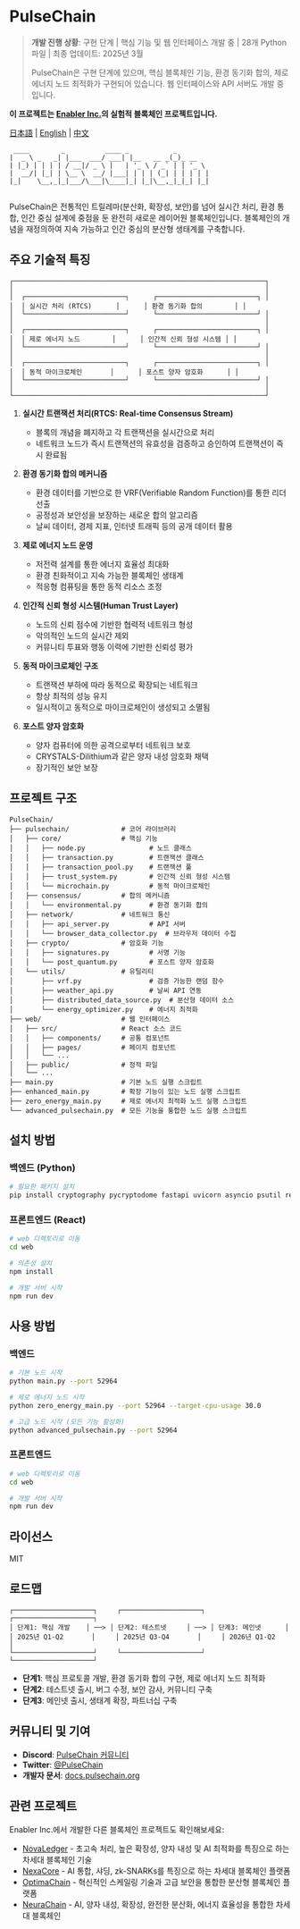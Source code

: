 # PulseChain

> **개발 진행 상황**: 구현 단계 | 핵심 기능 및 웹 인터페이스 개발 중 | 28개 Python 파일 | 최종 업데이트: 2025년 3월
> 
> PulseChain은 구현 단계에 있으며, 핵심 블록체인 기능, 환경 동기화 합의, 제로 에너지 노드 최적화가 구현되어 있습니다. 웹 인터페이스와 API 서버도 개발 중입니다.

**이 프로젝트는 [Enabler Inc.](https://enablerhq.com)의 실험적 블록체인 프로젝트입니다.**

[日本語](README.md) | [English](README.en.md) | [中文](README.zh-CN.md)

```
 ____        _          ____ _           _       
|  _ \ _   _| |___  ___/ ___| |__   __ _(_)_ __  
| |_) | | | | / __|/ _ \ |   | '_ \ / _` | | '_ \ 
|  __/| |_| | \__ \  __/ |___| | | | (_| | | | | |
|_|    \__,_|_|___/\___|\____|_| |_|\__,_|_|_| |_|
                                                  
```

PulseChain은 전통적인 트릴레마(분산화, 확장성, 보안)를 넘어 실시간 처리, 환경 통합, 인간 중심 설계에 중점을 둔 완전히 새로운 레이어원 블록체인입니다. 블록체인의 개념을 재정의하여 지속 가능하고 인간 중심의 분산형 생태계를 구축합니다.

## 주요 기술적 특징

```
┌───────────────────────────────────────────────────────────────┐
│                                                               │
│  ┌─────────────────────────┐      ┌─────────────────────────┐ │
│  │ 실시간 처리 (RTCS)      │      │ 환경 동기화 합의        │ │
│  └─────────────────────────┘      └─────────────────────────┘ │
│                                                               │
│  ┌─────────────────────────┐      ┌─────────────────────────┐ │
│  │ 제로 에너지 노드        │      │ 인간적 신뢰 형성 시스템 │ │
│  └─────────────────────────┘      └─────────────────────────┘ │
│                                                               │
│  ┌─────────────────────────┐      ┌─────────────────────────┐ │
│  │ 동적 마이크로체인       │      │ 포스트 양자 암호화      │ │
│  └─────────────────────────┘      └─────────────────────────┘ │
│                                                               │
└───────────────────────────────────────────────────────────────┘
```

1. **실시간 트랜잭션 처리(RTCS: Real-time Consensus Stream)**
   - 블록의 개념을 폐지하고 각 트랜잭션을 실시간으로 처리
   - 네트워크 노드가 즉시 트랜잭션의 유효성을 검증하고 승인하여 트랜잭션이 즉시 완료됨

2. **환경 동기화 합의 메커니즘**
   - 환경 데이터를 기반으로 한 VRF(Verifiable Random Function)를 통한 리더 선출
   - 공정성과 보안성을 보장하는 새로운 합의 알고리즘
   - 날씨 데이터, 경제 지표, 인터넷 트래픽 등의 공개 데이터 활용

3. **제로 에너지 노드 운영**
   - 저전력 설계를 통한 에너지 효율성 최대화
   - 환경 친화적이고 지속 가능한 블록체인 생태계
   - 적응형 컴퓨팅을 통한 동적 리소스 조정

4. **인간적 신뢰 형성 시스템(Human Trust Layer)**
   - 노드의 신뢰 점수에 기반한 협력적 네트워크 형성
   - 악의적인 노드의 실시간 제외
   - 커뮤니티 투표와 행동 이력에 기반한 신뢰성 평가

5. **동적 마이크로체인 구조**
   - 트랜잭션 부하에 따라 동적으로 확장되는 네트워크
   - 항상 최적의 성능 유지
   - 일시적이고 동적으로 마이크로체인이 생성되고 소멸됨

6. **포스트 양자 암호화**
   - 양자 컴퓨터에 의한 공격으로부터 네트워크 보호
   - CRYSTALS-Dilithium과 같은 양자 내성 암호화 채택
   - 장기적인 보안 보장

## 프로젝트 구조

```
PulseChain/
├── pulsechain/             # 코어 라이브러리
│   ├── core/               # 핵심 기능
│   │   ├── node.py                # 노드 클래스
│   │   ├── transaction.py         # 트랜잭션 클래스
│   │   ├── transaction_pool.py    # 트랜잭션 풀
│   │   ├── trust_system.py        # 인간적 신뢰 형성 시스템
│   │   └── microchain.py          # 동적 마이크로체인
│   ├── consensus/          # 합의 메커니즘
│   │   └── environmental.py       # 환경 동기화 합의
│   ├── network/            # 네트워크 통신
│   │   ├── api_server.py          # API 서버
│   │   └── browser_data_collector.py  # 브라우저 데이터 수집
│   ├── crypto/             # 암호화 기능
│   │   ├── signatures.py          # 서명 기능
│   │   └── post_quantum.py        # 포스트 양자 암호화
│   └── utils/              # 유틸리티
│       ├── vrf.py                 # 검증 가능한 랜덤 함수
│       ├── weather_api.py         # 날씨 API 연동
│       ├── distributed_data_source.py  # 분산형 데이터 소스
│       └── energy_optimizer.py    # 에너지 최적화
├── web/                    # 웹 인터페이스
│   ├── src/                # React 소스 코드
│   │   ├── components/     # 공통 컴포넌트
│   │   ├── pages/          # 페이지 컴포넌트
│   │   └── ...
│   ├── public/             # 정적 파일
│   └── ...
├── main.py                 # 기본 노드 실행 스크립트
├── enhanced_main.py        # 확장 기능이 있는 노드 실행 스크립트
├── zero_energy_main.py     # 제로 에너지 최적화 노드 실행 스크립트
└── advanced_pulsechain.py  # 모든 기능을 통합한 노드 실행 스크립트
```

## 설치 방법

### 백엔드 (Python)

```bash
# 필요한 패키지 설치
pip install cryptography pycryptodome fastapi uvicorn asyncio psutil requests
```

### 프론트엔드 (React)

```bash
# web 디렉토리로 이동
cd web

# 의존성 설치
npm install

# 개발 서버 시작
npm run dev
```

## 사용 방법

### 백엔드

```bash
# 기본 노드 시작
python main.py --port 52964

# 제로 에너지 노드 시작
python zero_energy_main.py --port 52964 --target-cpu-usage 30.0

# 고급 노드 시작 (모든 기능 활성화)
python advanced_pulsechain.py --port 52964
```

### 프론트엔드

```bash
# web 디렉토리로 이동
cd web

# 개발 서버 시작
npm run dev
```

## 라이선스

MIT

## 로드맵

```
┌────────────────────┐     ┌────────────────────┐     ┌────────────────────┐
│ 단계1: 핵심 개발    │ ──> │ 단계2: 테스트넷     │ ──> │ 단계3: 메인넷      │
│ 2025년 Q1-Q2       │     │ 2025년 Q3-Q4       │     │ 2026년 Q1-Q2       │
└────────────────────┘     └────────────────────┘     └────────────────────┘
```

- **단계1**: 핵심 프로토콜 개발, 환경 동기화 합의 구현, 제로 에너지 노드 최적화
- **단계2**: 테스트넷 출시, 버그 수정, 보안 감사, 커뮤니티 구축
- **단계3**: 메인넷 출시, 생태계 확장, 파트너십 구축

## 커뮤니티 및 기여

- **Discord**: [PulseChain 커뮤니티](https://discord.gg/pulsechain)
- **Twitter**: [@PulseChain](https://twitter.com/PulseChain)
- **개발자 문서**: [docs.pulsechain.org](https://docs.pulsechain.org)

## 관련 프로젝트

Enabler Inc.에서 개발한 다른 블록체인 프로젝트도 확인해보세요:

- [NovaLedger](https://github.com/enablerdao/NovaLedger) - 초고속 처리, 높은 확장성, 양자 내성 및 AI 최적화를 특징으로 하는 차세대 블록체인 기술
- [NexaCore](https://github.com/enablerdao/NexaCore) - AI 통합, 샤딩, zk-SNARKs를 특징으로 하는 차세대 블록체인 플랫폼
- [OptimaChain](https://github.com/enablerdao/OptimaChain) - 혁신적인 스케일링 기술과 고급 보안을 통합한 분산형 블록체인 플랫폼
- [NeuraChain](https://github.com/enablerdao/NeuraChain) - AI, 양자 내성, 확장성, 완전한 분산화, 에너지 효율성을 통합한 차세대 블록체인